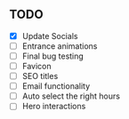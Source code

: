 ## TODO

- [x] Update Socials
- [ ] Entrance animations
- [ ] Final bug testing
- [ ] Favicon
- [ ] SEO titles
- [ ] Email functionality
- [ ] Auto select the right hours
- [ ] Hero interactions